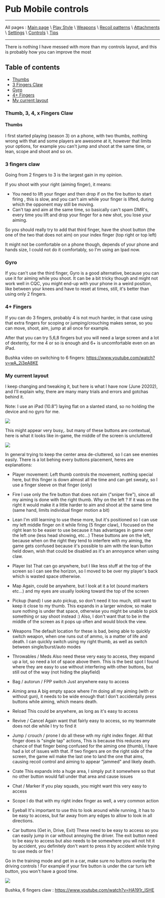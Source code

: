 # Pub Mobile controls

---

All pages : [Main page](/index.md) \ [Play Style](/play_style.md) \ [Weapons](/weapons.md) \ [Recoil patterns](/recoil.md) \ [Attachments](/attachments.md) \ [Settings](/settings) \ [Controls](/controls.md) \ [Tips](/tips.md)

---

There is nothing I have messed with more than my controls layout, and this is probably how you can improve the most

## Table of contents

- [Thumbs](#thumbs)
- [3 Fingers Claw](#3-fingers-claw)
- [Gyro](Gyro)
- [4+ Fingers](#4-fingers)
- [My current layout](#my-current-layout)

### Thumb, 3, 4, x Fingers Claw

#### Thumbs

I first started playing (season 3) on a phone, with two thumbs, nothing wrong with that and some players are awesome at it, however that limits your options, for example you can't jump and shoot at the same time, or lean, scope and shoot and so on.

### 3 fingers claw

Going from 2 fingers to 3 is the largest gain in my opinion.

If you shoot with your right (aiming finger), it means:

- You need to lift your finger and then drop if on the fire button to start firing , this is slow, and you can't aim while your finger is lifted, during which the opponent may still be moving.
- Can't tap and aim at the same time, so basically can't spam DMR's, every time you lift and drop your finger for a new shot, you lose your aiming.

So you should really try to add that third finger, have the shoot button (the one of the two that does not aim) on your index finger (top right or top left)

It might not be comfortable on a phone though, depends of your phone and hands size, I could not do it comfortably, so I'm using an Ipad now.

### Gyro

If you can't use the third finger, Gyro is a good alternative, because you can use it for aiming while you shoot. It can be a bit tricky though and might not work well in CQC, you might end-up with your phone in a weird position, like between your knees and have to reset at times, still, it's better than using only 2 fingers.

### 4+ Fingers

If you can do 3 fingers, probably 4 is not much harder, in that case using that extra fingers for scoping or jumping/crouching makes sense, so you can move, shoot, aim, jump at all once for example.

After that you can try 5,6,8 fingers but you will need a large screen and a lot of dexterity, for me 4 or so is enough and 6+ is uncomfortable even on an iPad.

Bushka video on switching to 6 fingers: <https://www.youtube.com/watch?v=wA_2j3eA8KE>

### My current layout

I keep changing and tweaking it, but here is what I have now (June 20202), and I'll explain why, there are many many trials and errors and gotchas behind it.

Note: I use an iPad (10.8") laying flat on a slanted stand, so no holding the device and no gyro for me.

![](screenshots/controls.PNG)

This might appear very busy,. but many of these buttons are contextual, here is what it looks like in-game, the middle of the screen is uncluttered

![](screenshots/aiming.PNG)

In general trying to keep the center area de-cluttered, so I can see enemies easily.
There is a lot behing every buttons placement, heres are explanations:

- Player movement:
  Left thumb controls the movement, nothing special here, but this finger is down almost all the time and can get sweaty, so I use a finger sleeve on that finger (only)

- Fire
  I use only the fire button that does not aim ("sniper fire"), since all my aiming is done with the right thumb. Why on the left ? If it was on the right it would make it a little harder to aim and shoot at the same time (same hand, limits individual finger motion a bit)

- Lean
  I'm still learning to use these more, but it's positioned so I can use my left middle finger on it while firing (5 finger claw), I focused on the right lean to be easier to use because it has advantages in game over the left one (less head showing, etc...)
  These buttons are on the left, because when on the right they tend to interfere with my aiming, the game gets confused because it's possible to aim with the lean button held down, wish that could be disabled as it's an annoyance when using claw.

- Player list
  That can go anywhere, but I like less stuff at the top of the screen so I can see the horizon, so I moved to be over my player's back which is wasted space otherwise.

- Map
  Again, could be anywhere, but I look at it a lot (sound markers etc...) and my eyes are usually looking toward the top of the screen

- Pickup (hand)
  I use auto pickup, so don't need it too much, still want to keep it close to my thumb. This expands in a larger window, so make sure nothing is under that space, otherwise you might be unable to pick something or say shoot instead :)
  Also, I don't want that to be in the middle of the screen as it pops up often and would block the view.

- Weapons
  The default location for these is bad, being able to quickly switch weapon, when one runs out of ammo, is a matter of life and death. I can quickly switch using my right thumb, as well as switch between single/burst/auto modes

- Throwables / Meds
  Also need these very easy to access, they expand up a lot, so need a lot of space above them. This is the best spot I found where they are easy to use without interfering with other buttons, but still out of the way (not hiding the playfield)

- Bag / autorun / FPP switch
  Just anywhere easy to access

- Aiming area
  A big empty space where I'm doing all my aiming (with or without gun), it needs to be wide enough that I don't accidentally press buttons while aiming, which means death.

- Reload
  This could be anywhere, as long as it's easy to access

- Revive / Cancel
  Again want that fairly easy to access, so my teammate does not die while I try to find it

- Jump / crouch / prone
  I do all these wth my right index finger. All that finger does is "single tap" actions, This is because this reduces any chance of that finger being confused for the aiming one (thumb), I have had a lot of issues with that. If two fingers are on the right side of the screen, the game wil make the last one to land the one that aims, causing recoil control and aiming to appear "jammed" and likely death.

- Crate
  This expands into a huge area, I simply put it somewhere so that no other button would fall under that area and cause issues

- Chat / Marker
  If you play squads, you might want this very easy to access

- Scope
  I do that with my right index finger as well, a very common action

- Eyeball
  It's important to use this to look around while running, it has to be easy to access, but far away from any edges to allow to look in all directions.

- Car buttons (Get in, Drive, Exit)
  These need to be easy to access so you can easily jump in car without annoying the driver.
  The exit button need to be easy to access but also needs to be somewhere you wll not hit it by accident, you definitely don't want to press it by accident while trying to use meds or fire !

Go in the training mode and get in a car, make sure no buttons overlay the driving controls ! For example if your fire button is under the car turn left button, you won't have a good time.

![](screenshots/driving.PNG)

Bushka, 6 fingers claw : <https://www.youtube.com/watch?v=HA191r_ISHE>
